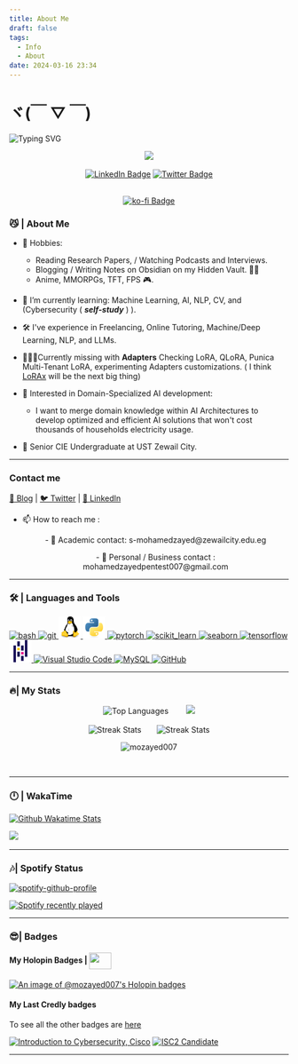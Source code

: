 ```yaml
---
title: About Me
draft: false
tags:
  - Info
  - About
date: 2024-03-16 23:34
---
```



# **ヾ(￣ ▽ ￣)**
 
  ![Typing SVG](https://readme-typing-svg.demolab.com?font=IBM+Plex+Mono&weight=600&pause=1000&random=true&width=435&lines=+Hi+there!+I'm+MoZayed+%F0%9F%91%8B.)                              
<p align="center"><img src="https://media3.giphy.com/media/f6hnhHkks8bk4jwjh3/giphy.gif?cid=6c09b952a8e228564cf075141862157a36423c7e667945cc&rid=giphy.gif&ct=s" width="150"/></p>

<div id="badges">
<p align="center">
<a href="https://www.linkedin.com/in/mozayed007"><img src="https://img.shields.io/badge/LinkedIn-blue?style=for-the-badge&logo=linkedin&logoColor=white" alt="LinkedIn Badge"></a>
<a href="https://twitter.com/MoZayed007">
    <img src="https://img.shields.io/badge/Twitter-blue?style=for-the-badge&logo=twitter&logoColor=white" alt="Twitter Badge"/></a></p>

<p align="center">
    <img src="https://komarev.com/ghpvc/?username=mozayed007&style=flat-square&color=blue" alt=""> <br/>
    <a href="https://ko-fi.com/mozayed"><img src="https://storage.ko-fi.com/cdn/brandasset/kofi_s_tag_dark.png"  width=" 150" height="60"  alt="ko-fi Badge"></a>
</p>
</div>

### 😼 | About Me

- 🏓 Hobbies:
	-  Reading Research Papers, / Watching Podcasts and Interviews.
	-  Blogging / Writing Notes on Obsidian on my Hidden Vault. 🥷🏻
	- Anime, MMORPGs, TFT,  FPS 🎮.
	  
- 🌱 I’m currently learning: Machine Learning, AI, NLP, CV, and (Cybersecurity ( ***self-study*** ) ).
  
- 🛠  I've experience in Freelancing,  Online Tutoring, Machine/Deep Learning, NLP, and LLMs.
  
- 🧑🏻‍💻Currently missing with **Adapters** Checking LoRA, QLoRA,  Punica Multi-Tenant LoRA, experimenting Adapters customizations.  ( I think [LoRAx](https://predibase.com/) will be the next big thing)
	  
 - 🧠 Interested in Domain-Specialized AI development:
	 - I want to merge domain knowledge within AI Architectures to develop optimized and efficient AI solutions that won't cost thousands of households electricity usage.
	   
- 🏫  Senior CIE Undergraduate at UST Zewail City.

---

### Contact me

 [📝 Blog](https://mozayed007.github.io/mozayed-blog) | [🐦 Twitter](https://twitter.com/MoZayed007) | [🤝 LinkedIn](https://www.linkedin.com/in/mozayed007/)

- 📫 How to reach me :

  <p align="center" style="text-align: center;">    - 📧 Academic contact: s-mohamedzayed@zewailcity.edu.eg </p>  
   <p align="center " style="text-align: center;">   - 📧 Personal / Business  contact : mohamedzayedpentest007@gmail.com </p>

---

### 🛠️ | Languages and Tools

<p align="left">
<a href="https://www.gnu.org/software/bash/" target="_blank" rel="noreferrer"> <img src="https://www.vectorlogo.zone/logos/gnu_bash/gnu_bash-icon.svg" alt="bash" width="40" height="40"/> </a>
<a href="https://git-scm.com/" target="_blank" rel="noreferrer"> <img src="https://www.vectorlogo.zone/logos/git-scm/git-scm-icon.svg" alt="git" width="40" height="40"/> </a>
<a href="https://www.linux.org/" target="_blank" rel="noreferrer"> <img src="https://raw.githubusercontent.com/devicons/devicon/master/icons/linux/linux-original.svg" alt="linux" width="40" height="40"/> </a>
<a href="https://www.python.org" target="_blank" rel="noreferrer"> <img src="https://raw.githubusercontent.com/devicons/devicon/master/icons/python/python-original.svg" alt="python" width="40" height="40"/> </a>
<a href="https://pytorch.org/" target="_blank" rel="noreferrer"> <img src="https://www.vectorlogo.zone/logos/pytorch/pytorch-icon.svg" alt="pytorch" width="40" height="40"/> </a>
<a href="https://scikit-learn.org/" target="_blank" rel="noreferrer"> <img src="https://upload.wikimedia.org/wikipedia/commons/0/05/Scikit_learn_logo_small.svg" alt="scikit_learn" width="40" height="40"/> </a>
<a href="https://seaborn.pydata.org/" target="_blank" rel="noreferrer"> <img src="https://seaborn.pydata.org/_images/logo-mark-lightbg.svg" alt="seaborn" width="40" height="40"/> </a>
<a href="https://www.tensorflow.org" target="_blank" rel="noreferrer"> <img src="https://www.vectorlogo.zone/logos/tensorflow/tensorflow-icon.svg" alt="tensorflow" width="40" height="40"/> </a>
<a href="https://pandas.pydata.org/" target="_blank" rel="noreferrer"> <img src="https://raw.githubusercontent.com/devicons/devicon/2ae2a900d2f041da66e950e4d48052658d850630/icons/pandas/pandas-original.svg" alt="pandas" width="40" height="40"/> </a>
<a href="https://code.visualstudio.com/" target="_blank" rel="noreferrer"> <img src="https://cdn.jsdelivr.net/gh/devicons/devicon/icons/vscode/vscode-original.svg" alt="Visual Studio Code" width="40" height="40"/> </a>
<a href="https://www.mysql.com/" target="_blank" rel="noreferrer"> <img src="https://cdn.jsdelivr.net/gh/devicons/devicon/icons/mysql/mysql-original.svg" alt="MySQL" width="40" height="40"/> </a>
<a href="https://github.com/" target="_blank" rel="noreferrer"> <img src="https://user-images.githubusercontent.com/3369400/139447912-e0f43f33-6d9f-45f8-be46-2df5bbc91289.png" alt="GitHub" width="40" height="40"/> </a>
</p>

---

### 🔥|  My Stats
	
<p align="center">
<img src="https://github-readme-stats.vercel.app/api/top-langs/?username=mozayed007&hide_border=true&theme=tokyonight" alt="Top Languages" width="24%"/>&nbsp;&nbsp;&nbsp;&nbsp;&nbsp;&nbsp;&nbsp;
<img src="https://github-readme-activity-graph.vercel.app/graph?username=mozayed007&hide_border=true&theme=tokyo-night" width="66%">
<br><br>
<img src="https://github-readme-streak-stats.herokuapp.com/?user=mozayed007&hide_border=true&theme=tokyonight" alt="Streak Stats" width="47%"/>&nbsp;&nbsp;&nbsp;&nbsp;&nbsp;&nbsp;&nbsp;<img src="https://github-readme-stats.vercel.app/api?username=mozayed007&hide_border=true&theme=tokyonight" alt="Streak Stats" width="43%"/> </p>

<p align="center">
<a><img src="https://github-profile-trophy.vercel.app/?username=mozayed007&row=2&column=4&theme=onedark" alt="mozayed007" width="50%" />
</p>
</br>

---

### 🕛 | WakaTime

[![Github Wakatime Stats](https://github-readme-stats.vercel.app/api/wakatime?username=mozayed007)](https://github-readme-stats.vercel.app/api/wakatime?username=mozayed007)

<img src="https://wakatime.com/share/@mozayed007/59f67f85-010a-4267-a9e6-50a27326c520.svg" width="50%">

---

### 🎶| Spotify Status

[![spotify-github-profile](https://spotify-github-profile.vercel.app/api/view?uid=li2y5wg127wk16dldhvsqg7tr&cover_image=true&theme=default&show_offline=false&background_color=121212)](https://spotify-github-profile.vercel.app/api/view?uid=li2y5wg127wk16dldhvsqg7tr&cover_image=true&theme=default&show_offline=false&background_color=121212)

[![Spotify recently played](https://spotify-recently-played-readme.vercel.app/api?user=li2y5wg127wk16dldhvsqg7tr&unique=true)](https://spotify-recently-played-readme.vercel.app/api?user=li2y5wg127wk16dldhvsqg7tr&unique=true)

---

### 😎| Badges 


#### My Holopin Badges | <img src = "https://media.giphy.com/media/3orifgYbnsq43eFsdO/giphy.gif" align="center" width="40" height ="30">

[![An image of @mozayed007's Holopin badges](https://holopin.me/mozayed007)](https://holopin.me/mozayed007)

#### My Last Credly badges  

To see all the other badges are [here](https://www.credly.com/users/mozayed007/badges)

[![Introduction to Cybersecurity, Cisco](https://images.credly.com/size/120x120/images/af8c6b4e-fc31-47c4-8dcb-eb7a2065dc5b/I2CS__1_.png)](https://www.credly.com/badges/487f1395-6ec1-454b-8463-040e0f407a19)
[![ISC2 Candidate](https://images.credly.com/size/120x120/images/9180921d-4a13-429e-9357-6f9706a554f0/image.png)](https://www.credly.com/badges/b345603b-5c85-4f2e-99d4-18e09d347c27)

---
